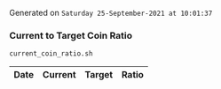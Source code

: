 Generated on `Saturday 25-September-2021 at 10:01:37`

### Current to Target Coin Ratio
`current_coin_ratio.sh`

Date|Current|Target|Ratio
---|---|---|---
